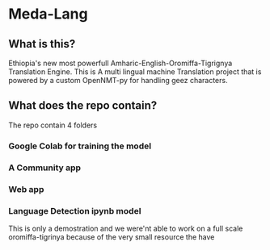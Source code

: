 # Meda-Lang
## What is this?
Ethiopia's new most powerfull Amharic-English-Oromiffa-Tigrignya Translation Engine.
This is A multi lingual machine Translation project that is powered by a custom OpenNMT-py for handling geez characters.


## What does the repo contain?
The repo contain 4 folders
### Google Colab for training the model
### A Community app
### Web app
### Language Detection ipynb model

This is only a demostration and we were'nt able to work on a full scale oromiffa-tigrinya because of the very small resource the have

